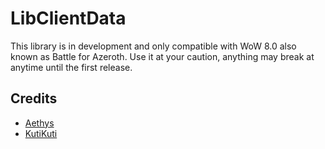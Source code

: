 # LibClientData

This library is in development and only compatible with WoW 8.0 also known as Battle for Azeroth.
Use it at your caution, anything may break at anytime until the first release.

## Credits
- [Aethys](https://github.com/aethys256)
- [KutiKuti](https://github.com/Kutikuti)
